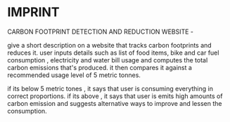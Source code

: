 # IMPRINT 
CARBON FOOTPRINT DETECTION AND REDUCTION WEBSITE - 

give a short description on a website that tracks carbon footprints and reduces it. 
user inputs details such as list of food items, bike and car fuel consumption , electricity and water bill usage and computes the total carbon emissions that's produced. it then compares it against a recommended usage level of 5 metric tonnes. 

if its below 5 metric tones , it says that user is consuming everything in correct proportions. if its above , it says that user is emits high amounts of carbon emission and suggests alternative ways to improve and lessen the consumption.
